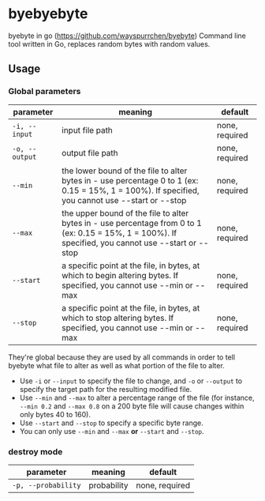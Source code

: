 # byebyebyte
byebyte in go (https://github.com/wayspurrchen/byebyte)
Command line tool written in Go, replaces random bytes with random values.

## Usage
### Global parameters
parameter | meaning | default
----- | ----- | -----
`-i, --input` | input file path | none, required
`-o, --output` | output file path | none, required
`--min` | the lower bound of the file to alter bytes in - use percentage 0 to 1 (ex: 0.15 = 15%, 1 = 100%). If specified, you cannot use --start or --stop | none, required
`--max` | the upper bound of the file to alter bytes in - use percentage from 0 to 1 (ex: 0.15 = 15%, 1 = 100%). If specified, you cannot use --start or --stop | none, required
`--start` | a specific point at the file, in bytes, at which to begin altering bytes. If specified, you cannot use --min or --max | none, required
`--stop` | a specific point at the file, in bytes, at which to stop altering bytes. If specified, you cannot use --min or --max | none, required

They're global because they are used by all commands in order to tell byebyte what file to alter as well as what portion of the file to alter.

- Use `-i` or `--input` to specify the file to change, and `-o` or `--output` to specify the target path for the resulting modified file.
- Use `--min` and `--max` to alter a percentage range of the file (for instance, `--min 0.2` and `--max 0.8` on a 200 byte file will cause changes within only bytes 40 to 160).
- Use `--start` and `--stop` to specify a specific byte range.
- You can only use `--min` and `--max` **or** `--start` and `--stop`.

### destroy mode
parameter | meaning | default
----- | ----- | -----
`-p, --probability` | probability | none, required
